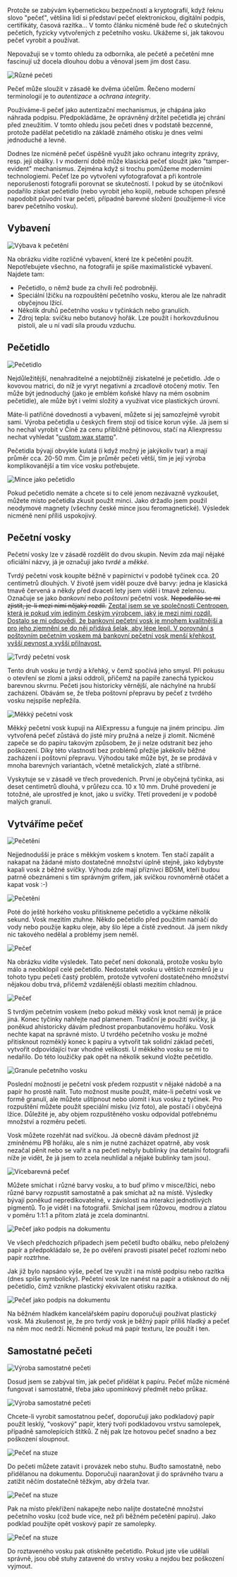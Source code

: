<!-- dcterms:title = Když se řekne pečeť -->
<!-- dcterms:abstract = Protože se zabývám kybernetickou bezpečností a kryptografií, když řeknu slovo "pečeť", většina lidí si představí pečeť elektronickou, digitální podpis, certifikáty, časová razítka... Nyní ale budu hovořit o skutečných pečetích, fyzických, evokujících dávné časy. -->
<!-- dcterms:creator = Michal Altair Valášek -->
<!-- x4w:pictureUrl = /perex-pictures/20181101-pecet.jpg -->
<!-- x4w:pictureWidth = 150 -->
<!-- x4w:pictureHeight = 150 -->
<!-- x4w:category = Bastlení -->
<!-- x4w:category = Tipy, triky -->
<!-- dcterms:dateAccepted = 2018-11-01 -->

Protože se zabývám kybernetickou bezpečností a kryptografií, když řeknu slovo "pečeť", většina lidí si představí pečeť elektronickou, digitální podpis, certifikáty, časová razítka... V tomto článku nicméně bude řeč o skutečných pečetích, fyzicky vytvořených z pečetního vosku. Ukážeme si, jak takovou pečeť vyrobit a používat.

Nepovažuji se v tomto ohledu za odborníka, ale pečetě a pečetění mne fascinují už docela dlouhou dobu a věnoval jsem jim dost času.

![Různé pečeti](https://www.cdn.altairis.cz/Blog/2018/20181101-01-intro.jpg)

Pečeť může sloužit v zásadě ke dvěma účelům. Řečeno moderní terminologií je to _autentizace_ a _ochrana integrity_.

Používáme-li pečeť jako autentizační mechanismus, je chápána jako náhrada podpisu. Předpokládáme, že oprávněný držitel pečetidla jej chrání před zneužitím. V tomto ohledu jsou pečeti dnes v podstatě bezcenné, protože padělat pečetidlo na základě známého otisku je dnes velmi jednoduché a levné.

Dodnes lze nicméně pečeť úspěšně využít jako ochranu integrity zprávy, resp. její obálky. I v moderní době může klasická pečeť sloužit jako "tamper-evident" mechanismus. Zejména když si trochu pomůžeme moderními technologiemi. Pečeť lze po vytvoření vyfotografovat a při kontrole neporušenosti fotografii porovnat se skutečností. I pokud by se útočníkovi podařilo získat pečetidlo (nebo vyrobit jeho kopii), nebude schopen přesně napodobit původní tvar pečeti, případně barevné složení (použijeme-li více barev pečetního vosku).

## Vybavení

![Výbava k pečetění](https://www.cdn.altairis.cz/Blog/2018/20181101-02-vybava.jpg)

Na obrázku vidíte rozličné vybavení, které lze k pečetění použít. Nepotřebujete všechno, na fotografii je spíše maximalistické vybavení. Najdete tam:

* Pečetidlo, o němž bude za chvíli řeč podrobněji.
* Speciální lžičku na rozpouštění pečetního vosku, kterou ale lze nahradit obyčejnou lžící.
* Několik druhů pečetního vosku v tyčinkách nebo granulích.
* Zdroj tepla: svíčku nebo butanový hořák. Lze použít i horkovzdušnou pistoli, ale u ní vadí síla proudu vzduchu.

## Pečetidlo

![Pečetidlo](https://www.cdn.altairis.cz/Blog/2018/20181101-03-pecetidlo.jpg)

Nejdůležitější, nenahraditelné a nejobtížněji získatelné je pečetidlo. Jde o kovovou matrici, do níž je vyryt negativní a zrcadlově otočený motiv. Ten může být jednoduchý (jako je emblém koňské hlavy na mém osobním pečetidle), ale může být i velmi složitý a využívat více plastických úrovní.

Máte-li patřičné dovednosti a vybavení, můžete si jej samozřejmě vyrobit sami. Výroba pečetidla u českých firem stojí od tisíce korun výše. Já jsem si ho nechal vyrobit v Číně za cenu přibližně pětinovou, stačí na Aliexpressu nechat vyhledat "[custom wax stamp](https://www.aliexpress.com/wholesale?SearchText=custom+wax+stamp)".

Pečetidla bývají obvykle kulatá (i když možný je jakýkoliv tvar) a mají průměr cca. 20-50 mm. Čím je průměr pečeti větší, tím je její výroba komplikovanější a tím více vosku potřebujete.

![Mince jako pečetidlo](https://www.cdn.altairis.cz/Blog/2018/20181101-04-mince.jpg)

Pokud pečetidlo nemáte a chcete si to celé jenom nezávazně vyzkoušet, můžete místo pečetidla zkusit použít minci. Jako držadlo jsem použil neodymové magnety (všechny české mince jsou feromagnetické). Výsledek nicméně není příliš uspokojivý.

## Pečetní vosky

Pečetní vosky lze v zásadě rozdělit do dvou skupin. Nevím zda mají nějaké oficiální názvy, já je označuji jako _tvrdé_ a _měkké_.

Tvrdý pečetní vosk koupíte běžně v papírnictví v podobě tyčinek cca. 20 centimetrů dlouhých. V životě jsem viděl pouze dvě barvy: jedna je klasická tmavě červená a někdy před dvaceti lety jsem viděl i tmavě zelenou. Označuje se jako _bankovní_ nebo _poštovní_ pečetní vosk. <del>Nepodařilo se mi zjistit, je-li mezi nimi nějaký rozdíl.</del> <ins>Zeptal jsem se ve společnosti [Centropen](http://www.centropen.cz/), která je pokud vím jediným českým výrobcem, jaký je mezi nimi rozdíl. Dostalo se mi odpovědi, že bankovní pečetní vosk je mnohem kvalitnější a pro jeho zjemnění se do něj přidává šelak, aby lépe lepil. V porovnání s poštovním pečetním voskem má bankovní pečetní vosk menší křehkost, vyšší pevnost a vyšší přilnavost.</ins>

![Tvrdý pečetní vosk](https://www.cdn.altairis.cz/Blog/2018/20181101-05-vosk-tvrdy.jpg)

Tento druh vosku je tvrdý a křehký, v čemž spočívá jeho smysl. Při pokusu o otevření se zlomí a jaksi oddrolí, přičemž na papíře zanechá typickou barevnou skvrnu. Pečeti jsou historicky věrnější, ale náchylné na hrubší zacházení. Obávám se, že třeba poštovní přepravu by pečeť z tvrdého vosku nejspíše nepřežila.

![Měkký pečetní vosk](https://www.cdn.altairis.cz/Blog/2018/20181101-06-vosk-mekky.jpg)

Měkký pečetní vosk kupuji na AliExpressu a funguje na jiném principu. Jím vytvořená pečeť zůstává do jisté míry pružná a nelze ji zlomit. Nicméně zapeče se do papíru takovým způsobem, že ji nelze odstranit bez jeho poškození. Díky této vlastnosti bez problémů přežije jakékoliv běžné zacházení i poštovní přepravu. Výhodou také může být, že se prodává v mnoha barevných variantách, včetně metalických, zlaté a stříbrné.

Vyskytuje se v zásadě ve třech provedeních. První je obyčejná tyčinka, asi deset centimetrů dlouhá, v průřezu cca. 10 x 10 mm. Druhé provedení je totožné, ale uprostřed je knot, jako u svíčky. Třetí provedení je v podobě malých granulí.

## Vytváříme pečeť

![Pečetění](https://www.cdn.altairis.cz/Blog/2018/20181101-07-peceteni.jpg)

Nejjednodušší je práce s měkkým voskem s knotem. Ten stačí zapálit a nakapat na žádané místo dostatečné množství úplně stejně, jako kdybyste kapali vosk z běžné svíčky. Výhodu zde mají příznivci BDSM, kteří budou patrně obeznámeni s tím správným grifem, jak svíčkou rovnoměrně otáčet a kapat vosk :-)

![Pečetění](https://www.cdn.altairis.cz/Blog/2018/20181101-08-peceteni.jpg)

Poté do ještě horkého vosku přitiskneme pečetidlo a vyčkáme několik sekund. Vosk mezitím ztuhne. Někdo pečetidlo před použitím namáčí do vody nebo použije kapku oleje, aby šlo lépe a čistě zvednout. Já jsem nikdy nic takového nedělal a problémy jsem neměl.

![Pečeť](https://www.cdn.altairis.cz/Blog/2018/20181101-09-pecet.jpg)

Na obrázku vidíte výsledek. Tato pečeť není dokonalá, protože vosku bylo málo a neobklopil celé pečetidlo. Nedostatek vosku u větších rozměrů je u tohoto typu pečeti častý problém, protože vytvoření dostatečného množství nějakou dobu trvá, přičemž vzdálenější oblasti mezitím chladnou.

![Pečeť](https://www.cdn.altairis.cz/Blog/2018/20181101-10-pecet.jpg)

S tvrdým pečetním voskem (nebo pokud měkký vosk knot nemá) je práce jiná. Konec tyčinky nahřejte nad plamenem. Tradiční je použití svíčky, já poněkud ahistoricky dávám přednost propanbutanovému hořáku. Vosk nechte kapat na správné místo. U tvrdého pečetního vosku je možné přitisknout rozměklý konec k papíru a vytvořit tak solidní základ pečeti, vytvořit odpovídající tvar vhodné velikosti. U měkkého vosku se mi to nedařilo. Do této loužičky pak opět na několik sekund vložte pečetidlo.

![Granule pečetního vosku](https://www.cdn.altairis.cz/Blog/2018/20181101-11-granule.jpg)

Poslední možností je pečetní vosk předem rozpustit v nějaké nádobě a na papír ho prostě nalít. Tuto možnost musíte použít, máte-li pečetní vosk ve formě granulí, ale můžete uštípnout nebo ulomit i kus vosku z tyčinek. Pro rozpuštění můžete použít speciální misku (viz foto), ale postačí i obyčejná lžíce. Důležité je, aby objem rozpuštěného vosku odpovídal potřebnému množství a rozměru pečeti.

Vosk můžete rozehřát nad svíčkou. Já obecně dávám přednost již zmíněnému PB hořáku, ale s ním je nutné zacházet opatrně, aby vosk nezačal pěnit nebo se vařit a na pečeti nebyly bublinky (na detailní fotografii níže je vidět, že já jsem to zcela neuhlídal a nějaké bublinky tam jsou).

![Vícebarevná pečeť](https://www.cdn.altairis.cz/Blog/2018/20181101-12-pecet-vicebarevna.jpg)

Můžete smíchat i různé barvy vosku, a to buď přímo v misce/lžíci, nebo různé barvy rozpustit samostatně a pak smíchat až na místě. Výsledky bývají poněkud nepredikovatelné, v závislosti na interakci jednotlivých pigmentů. To je vidět i na fotografii. Smíchal jsem růžovou, modrou a zlatou v poměru 1:1:1 a přitom zlatá je zcela dominantní.

![Pečeť jako podpis na dokumentu](https://www.cdn.altairis.cz/Blog/2018/20181101-13-dokument.jpg)

Ve všech předchozích případech jsem pečetil buďto obálku, nebo přeložený papír a předpokládalo se, že po ověření pravosti pisatel pečeť rozlomí nebo papír roztrhne.

Jak již bylo napsáno výše, pečeť lze využít i na místě podpisu nebo razítka (dnes spíše symbolicky). Pečetní vosk lze nanést na papír a otisknout do něj pečetidlo, čímž vznikne plastický ekvivalent otisku razítka.

![Pečeť jako podpis na dokumentu](https://www.cdn.altairis.cz/Blog/2018/20181101-14-dokument-detail.jpg)

Na běžném hladkém kancelářském papíru doporučuji používat plastický vosk. Má zkušenost je, že pro tvrdý vosk je běžný papír příliš hladký a pečeť na něm moc nedrží. Nicméně pokud má papír texturu, lze použít i ten.

## Samostatné pečeti

![Výroba samostatné pečeti](https://www.cdn.altairis.cz/Blog/2018/20181101-15-pecet-samostatna.jpg)

Dosud jsem se zabýval tím, jak pečeť přidělat k papíru. Pečeť může nicméně fungovat i samostatně, třeba jako upomínkový předmět nebo průkaz.

![Výroba samostatné pečeti](https://www.cdn.altairis.cz/Blog/2018/20181101-16-pecet-detail.jpg)

Chcete-li vyrobit samostatnou pečeť, doporučuji jako podkladový papír použít lesklý, "voskový" papír, který tvoří podkladovou vrstvu samolepek, případně samolepících štítků. Z něj pak lze hotovou pečeť snadno a bez poškození sloupnout.

![Pečeť na stuze](https://www.cdn.altairis.cz/Blog/2018/20181101-17-peceteni-stuha.jpg)

Do pečeti můžete zatavit i provázek nebo stuhu. Buďto samostatně, nebo přidělanou na dokumentu. Doporučuji naaranžovat ji do správného tvaru a zatížit něčím dostatečně těžkým, aby držela tvar. 

![Pečeť na stuze](https://www.cdn.altairis.cz/Blog/2018/20181101-18-peceteni-stuha.jpg)

Pak na místo překřížení nakapejte nebo nalijte dostatečné množství pečetního vosku (což bude více, než při běžném pečetění papíru). Jako podklad použijte opět voskový papír ze samolepky.

![Pečeť na stuze](https://www.cdn.altairis.cz/Blog/2018/20181101-19-pecet-stuha.jpg)

Do roztaveného vosku pak otiskněte pečetidlo. Pokud jste vše udělali správně, jsou obě stuhy zatavené do vrstvy vosku a nejdou bez poškození vyjmout.
